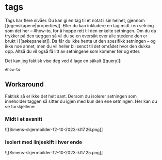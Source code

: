 # tags

Tags har flere nivåer. Du kan gi en tag til et notat i sin helhet, gjennom [[egenskapene|properties]]. Eller du kan inkludere en tag midt i en setning som det her – #how-to, for å hoppe rett til den enkelte setningen. Om du da trykker på den tæggen så vil du se en oversikt over alle stedene den er brukt i [[søkepanelet]]. Da får du ikke henta ut den spesifikk setningen – og ikke noe annet, men du vil heller bli sendt til det området hvor den dukka opp. Altså du vil også få litt av setningene som kommer før og etter.

Det kan jeg faktisk vise deg ved å lage en såkalt [[query]]:

```query
#how-to 
```

## Workaround

Faktisk så er ikke det helt sant. Dersom du isolerer setningen som inneholder taggen så sitter du igjen med kun den ene setningen. Her kan du se forskjellene:

### Midt i et avsnitt

![[Simens-skjermbilder-12-10-2023-kl17.26.png]]

### Isolert med linjeskift i hver ende

![[Simens-skjermbilder-12-10-2023-kl17.25.png]]
